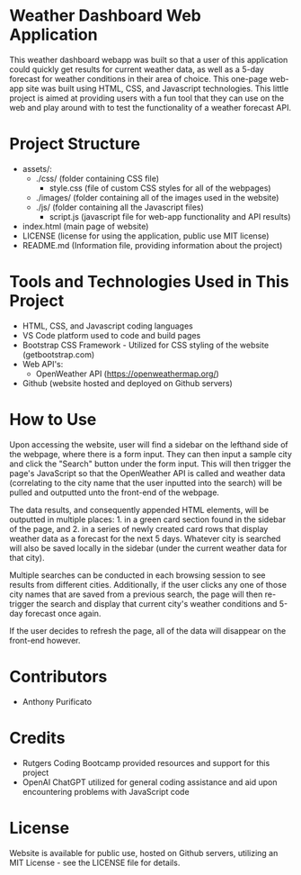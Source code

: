 # Weather Dashboard Web Application
This weather dashboard webapp was built so that a user of this application could quickly get results for current weather data, as well as a 5-day forecast for weather conditions in their area of choice. This one-page web-app site was built using HTML, CSS, and Javascript technologies. This little project is aimed at providing users with a fun tool that they can use on the web and play around with to test the functionality of a weather forecast API.

# Project Structure
- assets/:
    - ./css/ (folder containing CSS file)
        - style.css (file of custom CSS styles for all of the webpages)
    - ./images/ (folder containing all of the images used in the website)
    - ./js/ (folder containing all the Javascript files)
        - script.js (javascript file for web-app functionality and API results)
- index.html (main page of website)
- LICENSE (license for using the application, public use MIT license)
- README.md (Information file, providing information about the project)

# Tools and Technologies Used in This Project
- HTML, CSS, and Javascript coding languages
- VS Code platform used to code and build pages
- Bootstrap CSS Framework - Utilized for CSS styling of the website (getbootstrap.com)
- Web API's:
    -  OpenWeather API (https://openweathermap.org/)
- Github (website hosted and deployed on Github servers)

# How to Use
Upon accessing the website, user will find a sidebar on the lefthand side of the webpage, where there is a form input. They can then input a sample city and click the "Search" button under the form input. This will then trigger the page's JavaScript so that the OpenWeather API is called and weather data (correlating to the city name that the user inputted into the search) will be pulled and outputted unto the front-end of the webpage.

The data results, and consequently appended HTML elements, will be outputted in multiple places: 1. in a green card section found in the sidebar of the page, and 2. in a series of newly created card rows that display weather data as a forecast for the next 5 days. Whatever city is searched will also be saved locally in the sidebar (under the current weather data for that city).

Multiple searches can be conducted in each browsing session to see results from different cities. Additionally, if the user clicks any one of those city names that are saved from a previous search, the page will then re-trigger the search and display that current city's weather conditions and 5-day forecast once again.

If the user decides to refresh the page, all of the data will disappear on the front-end however.

# Contributors
- Anthony Purificato


# Credits
- Rutgers Coding Bootcamp provided resources and support for this project
- OpenAI ChatGPT utilized for general coding assistance and aid upon encountering problems with JavaScript code


# License
Website is available for public use, hosted on Github servers, utilizing an MIT License - see the LICENSE file for details.